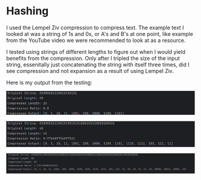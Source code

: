 # Hashing

I used the Lempel Ziv compression to compress text. The example text I looked at was a string of 1s and 0s, or A's and B's at one point, like example from the YouTube video we were recommended to look at as a resource.

I tested using strings of different lengths to figure out when I would yield benefits from the compression. Only after I tripled the size of the input string, essenitally just concatenating the string with itself three times, did I see compression and not expansion as a result of using Lempel Ziv.

Here is my output from the testing:

![1](https://github.com/jes-bro/hashing/blob/master/Screenshot%20from%202024-04-08%2000-52-05.png)

![2](https://github.com/jes-bro/hashing/blob/master/Screenshot%20from%202024-04-08%2000-52-44.png)

![3](https://github.com/jes-bro/hashing/blob/master/Screenshot%20from%202024-04-08%2000-53-13.png)
